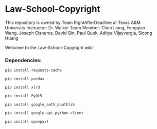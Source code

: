 # Law-School-Copyright
This repository is owned by Team RightAfterDeadline at Texas A&amp;M University
Instructor: Dr. Walker
Team Member: Chen Liang, Fengqiao Wang, Joseph Cisneros, David Qin, Paul Quek, Aditya Vijayvergia, Sicong Huang


Welcome to the Law-School-Copyright wiki!

### Dependencies:

`pip install requests-cache`

`pip install pandas`

`pip install xlrd`

`pip install PyQt5`

`pip install google_auth_oauthlib`

`pip install google-api-python-client` 

`pip install openpyxl`
